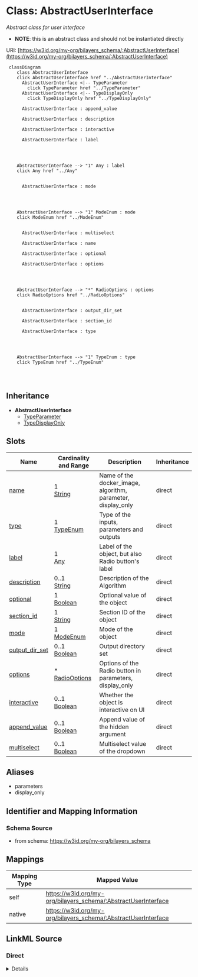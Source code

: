 

# Class: AbstractUserInterface


_Abstract class for user interface_




* __NOTE__: this is an abstract class and should not be instantiated directly


URI: [https://w3id.org/my-org/bilayers_schema/:AbstractUserInterface](https://w3id.org/my-org/bilayers_schema/:AbstractUserInterface)






```mermaid
 classDiagram
    class AbstractUserInterface
    click AbstractUserInterface href "../AbstractUserInterface"
      AbstractUserInterface <|-- TypeParameter
        click TypeParameter href "../TypeParameter"
      AbstractUserInterface <|-- TypeDisplayOnly
        click TypeDisplayOnly href "../TypeDisplayOnly"
      
      AbstractUserInterface : append_value
        
      AbstractUserInterface : description
        
      AbstractUserInterface : interactive
        
      AbstractUserInterface : label
        
          
    
    
    AbstractUserInterface --> "1" Any : label
    click Any href "../Any"

        
      AbstractUserInterface : mode
        
          
    
    
    AbstractUserInterface --> "1" ModeEnum : mode
    click ModeEnum href "../ModeEnum"

        
      AbstractUserInterface : multiselect
        
      AbstractUserInterface : name
        
      AbstractUserInterface : optional
        
      AbstractUserInterface : options
        
          
    
    
    AbstractUserInterface --> "*" RadioOptions : options
    click RadioOptions href "../RadioOptions"

        
      AbstractUserInterface : output_dir_set
        
      AbstractUserInterface : section_id
        
      AbstractUserInterface : type
        
          
    
    
    AbstractUserInterface --> "1" TypeEnum : type
    click TypeEnum href "../TypeEnum"

        
      
```





## Inheritance
* **AbstractUserInterface**
    * [TypeParameter](TypeParameter.md)
    * [TypeDisplayOnly](TypeDisplayOnly.md)



## Slots

| Name | Cardinality and Range | Description | Inheritance |
| ---  | --- | --- | --- |
| [name](name.md) | 1 <br/> [String](String.md) | Name of the docker_image, algorithm, parameter, display_only | direct |
| [type](type.md) | 1 <br/> [TypeEnum](TypeEnum.md) | Type of the inputs, parameters and outputs | direct |
| [label](label.md) | 1 <br/> [Any](Any.md) | Label of the object, but also Radio button's label | direct |
| [description](description.md) | 0..1 <br/> [String](String.md) | Description of the Algorithm | direct |
| [optional](optional.md) | 1 <br/> [Boolean](Boolean.md) | Optional value of the object | direct |
| [section_id](section_id.md) | 1 <br/> [String](String.md) | Section ID of the object | direct |
| [mode](mode.md) | 1 <br/> [ModeEnum](ModeEnum.md) | Mode of the object | direct |
| [output_dir_set](output_dir_set.md) | 0..1 <br/> [Boolean](Boolean.md) | Output directory set | direct |
| [options](options.md) | * <br/> [RadioOptions](RadioOptions.md) | Options of the Radio button in parameters, display_only | direct |
| [interactive](interactive.md) | 0..1 <br/> [Boolean](Boolean.md) | Whether the object is interactive on UI | direct |
| [append_value](append_value.md) | 0..1 <br/> [Boolean](Boolean.md) | Append value of the hidden argument | direct |
| [multiselect](multiselect.md) | 0..1 <br/> [Boolean](Boolean.md) | Multiselect value of the dropdown | direct |







## Aliases


* parameters
* display_only



## Identifier and Mapping Information







### Schema Source


* from schema: https://w3id.org/my-org/bilayers_schema




## Mappings

| Mapping Type | Mapped Value |
| ---  | ---  |
| self | https://w3id.org/my-org/bilayers_schema/:AbstractUserInterface |
| native | https://w3id.org/my-org/bilayers_schema/:AbstractUserInterface |







## LinkML Source

<!-- TODO: investigate https://stackoverflow.com/questions/37606292/how-to-create-tabbed-code-blocks-in-mkdocs-or-sphinx -->

### Direct

<details>
```yaml
name: AbstractUserInterface
description: Abstract class for user interface
from_schema: https://w3id.org/my-org/bilayers_schema
aliases:
- parameters
- display_only
abstract: true
slots:
- name
- type
- label
- description
- optional
- section_id
- mode
- output_dir_set
- options
- interactive
- append_value
- multiselect
rules:
- preconditions:
    slot_conditions:
      type:
        name: type
        equals_string: checkbox
  postconditions:
    slot_conditions:
      append_value:
        name: append_value
        required: true
  description: Extra flags needed iff type is checkbox
- preconditions:
    slot_conditions:
      type:
        name: type
        equals_string: radio
  postconditions:
    slot_conditions:
      options:
        name: options
        required: true
  description: Extra flags needed iff type is radio
- preconditions:
    slot_conditions:
      type:
        name: type
        equals_string: dropdown
  postconditions:
    slot_conditions:
      options:
        name: options
        required: true
      multiselect:
        name: multiselect
        required: true
  description: Extra flags needed iff type is dropdown

```
</details>

### Induced

<details>
```yaml
name: AbstractUserInterface
description: Abstract class for user interface
from_schema: https://w3id.org/my-org/bilayers_schema
aliases:
- parameters
- display_only
abstract: true
attributes:
  name:
    name: name
    description: Name of the docker_image, algorithm, parameter, display_only
    from_schema: https://w3id.org/my-org/bilayers_schema
    rank: 1000
    alias: name
    owner: AbstractUserInterface
    domain_of:
    - AbstractWorkflowDetails
    - AbstractUserInterface
    - ExecFunction
    - DockerImage
    - TypeCitations
    range: string
    required: true
  type:
    name: type
    description: Type of the inputs, parameters and outputs
    from_schema: https://w3id.org/my-org/bilayers_schema
    rank: 1000
    alias: type
    owner: AbstractUserInterface
    domain_of:
    - AbstractWorkflowDetails
    - AbstractUserInterface
    range: TypeEnum
    required: true
  label:
    name: label
    description: Label of the object, but also Radio button's label
    from_schema: https://w3id.org/my-org/bilayers_schema
    rank: 1000
    alias: label
    owner: AbstractUserInterface
    domain_of:
    - AbstractWorkflowDetails
    - AbstractUserInterface
    - RadioOptions
    range: Any
    required: true
  description:
    name: description
    description: Description of the Algorithm
    from_schema: https://w3id.org/my-org/bilayers_schema
    rank: 1000
    alias: description
    owner: AbstractUserInterface
    domain_of:
    - AbstractWorkflowDetails
    - AbstractUserInterface
    - TypeCitations
    range: string
  optional:
    name: optional
    description: Optional value of the object
    from_schema: https://w3id.org/my-org/bilayers_schema
    rank: 1000
    alias: optional
    owner: AbstractUserInterface
    domain_of:
    - AbstractWorkflowDetails
    - AbstractUserInterface
    range: boolean
    required: true
  section_id:
    name: section_id
    description: Section ID of the object
    from_schema: https://w3id.org/my-org/bilayers_schema
    rank: 1000
    alias: section_id
    owner: AbstractUserInterface
    domain_of:
    - AbstractWorkflowDetails
    - AbstractUserInterface
    range: string
    required: true
  mode:
    name: mode
    description: Mode of the object
    from_schema: https://w3id.org/my-org/bilayers_schema
    rank: 1000
    alias: mode
    owner: AbstractUserInterface
    domain_of:
    - AbstractWorkflowDetails
    - AbstractUserInterface
    range: ModeEnum
    required: true
  output_dir_set:
    name: output_dir_set
    description: Output directory set
    from_schema: https://w3id.org/my-org/bilayers_schema
    rank: 1000
    alias: output_dir_set
    owner: AbstractUserInterface
    domain_of:
    - AbstractUserInterface
    range: boolean
    required: false
  options:
    name: options
    description: Options of the Radio button in parameters, display_only
    from_schema: https://w3id.org/my-org/bilayers_schema
    rank: 1000
    alias: options
    owner: AbstractUserInterface
    domain_of:
    - AbstractUserInterface
    range: RadioOptions
    required: false
    multivalued: true
  interactive:
    name: interactive
    description: Whether the object is interactive on UI
    from_schema: https://w3id.org/my-org/bilayers_schema
    rank: 1000
    alias: interactive
    owner: AbstractUserInterface
    domain_of:
    - AbstractUserInterface
    range: boolean
    required: false
  append_value:
    name: append_value
    description: Append value of the hidden argument
    from_schema: https://w3id.org/my-org/bilayers_schema
    rank: 1000
    alias: append_value
    owner: AbstractUserInterface
    domain_of:
    - AbstractUserInterface
    - HiddenArgs
    range: boolean
    required: false
  multiselect:
    name: multiselect
    description: Multiselect value of the dropdown
    from_schema: https://w3id.org/my-org/bilayers_schema
    rank: 1000
    alias: multiselect
    owner: AbstractUserInterface
    domain_of:
    - AbstractUserInterface
    range: boolean
    required: false
rules:
- preconditions:
    slot_conditions:
      type:
        name: type
        equals_string: checkbox
  postconditions:
    slot_conditions:
      append_value:
        name: append_value
        required: true
  description: Extra flags needed iff type is checkbox
- preconditions:
    slot_conditions:
      type:
        name: type
        equals_string: radio
  postconditions:
    slot_conditions:
      options:
        name: options
        required: true
  description: Extra flags needed iff type is radio
- preconditions:
    slot_conditions:
      type:
        name: type
        equals_string: dropdown
  postconditions:
    slot_conditions:
      options:
        name: options
        required: true
      multiselect:
        name: multiselect
        required: true
  description: Extra flags needed iff type is dropdown

```
</details>